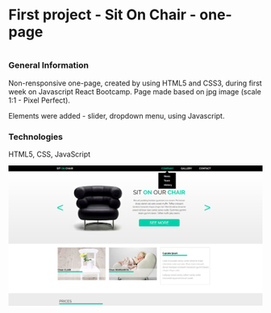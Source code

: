 <h1> First project - Sit On Chair - one-page <h1>

<h3> General Information </h3>
<p> Non-rensponsive one-page, created by using HTML5 and CSS3, during first week on Javascript React Bootcamp.
Page made based on jpg image (scale 1:1 - Pixel Perfect). </p>
<p> Elements were added - slider, dropdown menu, using Javascript. </p>

<h3> Technologies </h3>
<p> HTML5, CSS, JavaScript </p>

![Page prtscr](./images/sitonchair.jpg) 



